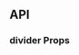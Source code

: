 ## API

### divider Props

<field-table :data="dividerProps"/>

<script setup>
import { ref } from 'vue';
const dividerProps = ref([
  {
    name: 'direction',
    desc: '分割线的方向，是水平还是竖直',
    type: "'horizontal' | 'vertical'",
    value: "`'horizontal'`",
  },
  {
    name: 'orientation',
    desc: '分割线文字的位置',
    type: "'left' | 'center' | 'right'",
    value: "`'center'`",
  },
  {
    name: 'type',
    desc: '分割线样式类型 (2.35.0+)',
    type: "'solid' | 'dashed' | 'dotted' | 'double'",
    value: '-',
  },
  {
    name: 'size',
    desc: '分割线宽度/高度 (2.35.0+)',
    type: 'number',
    value: '-',
  },
  {
    name: 'margin',
    desc: '分割线上下 margin (垂直方向时为左右 margin) (2.35.0+)',
    type: 'number | string',
    value: '-',
  },
]);
</script>
